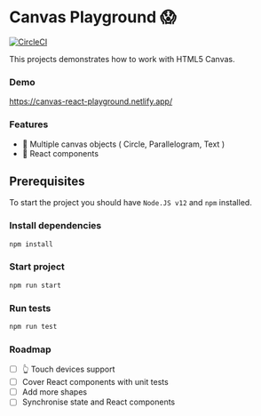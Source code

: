 # Canvas Playground 😱

[![CircleCI](https://circleci.com/gh/appbak3r/canvas-playground/tree/main.svg?style=svg)](https://circleci.com/gh/appbak3r/canvas-playground/tree/main)

This projects demonstrates how to work with HTML5 Canvas.

### Demo

https://canvas-react-playground.netlify.app/

### Features

- 🧱 Multiple canvas objects ( Circle, Parallelogram, Text )
- 🔗 React components

## Prerequisites

To start the project you should have `Node.JS v12` and `npm` installed.

### Install dependencies

```sh
npm install
```

### Start project

```sh
npm run start
```

### Run tests

```sh
npm run test
```

### Roadmap

- [ ] 👆 Touch devices support
- [ ] Cover React components with unit tests
- [ ] Add more shapes
- [ ] Synchronise state and React components
